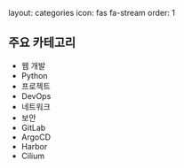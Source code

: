 layout: categories
icon: fas fa-stream
order: 1

## 주요 카테고리

- 웹 개발
- Python
- 프로젝트
- DevOps
- 네트워크
- 보안
- GitLab
- ArgoCD
- Harbor
- Cilium
